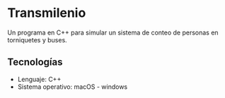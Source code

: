 # Transmilenio

Un programa en C++ para simular un sistema de conteo de personas en torniquetes y buses.
## Tecnologías
- Lenguaje: C++
- Sistema operativo: macOS - windows

